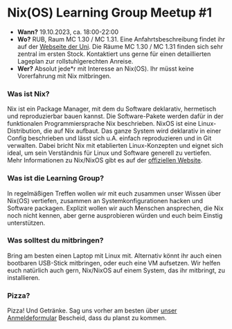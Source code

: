 # Nix(OS) Learning Group Meetup #1

- **Wann?** 19.10.2023, ca. 18:00-22:00
- **Wo?** RUB, Raum MC 1.30 / MC 1.31. Eine Anfahrtsbeschreibung findet ihr auf der [Webseite der Uni](https://www.ruhr-uni-bochum.de/de/anreise-zur-ruhr-universitaet). Die Räume MC 1.30 / MC 1.31 finden sich sehr zentral im ersten Stock. Kontaktiert uns gerne für einen detaillierten Lageplan zur rollstuhlgerechten Anreise.
- **Wer?** Absolut jede*r mit Interesse an Nix(OS). Ihr müsst keine Vorerfahrung mit Nix mitbringen.

### Was ist Nix?

Nix ist ein Package Manager, mit dem du Software deklarativ, hermetisch und reproduzierbar bauen kannst. Die Software-Pakete werden dafür in der funktionalen Programmiersprache Nix beschrieben. NixOS ist eine Linux-Distribution, die auf Nix aufbaut. Das ganze System wird deklarativ in einer Config beschrieben und lässt sich u.A. einfach reproduzieren und in Git verwalten. Dabei bricht Nix mit etablierten Linux-Konzepten und eignet sich ideal, um sein Verständnis für Linux und Software generell zu vertiefen.
Mehr Informationen zu Nix/NixOS gibt es auf der [offiziellen Website](https://nixos.org/).

### Was ist die Learning Group?

In regelmäßigen Treffen wollen wir mit euch zusammen unser Wissen über Nix(OS) vertiefen, zusammen an Systemkonfigurationen hacken und Software packagen. Explizit wollen wir auch Menschen ansprechen, die Nix noch nicht kennen, aber gerne ausprobieren würden und euch beim Einstig unterstützen.

### Was solltest du mitbringen?

Bring am besten einen Laptop mit Linux mit. Alternativ könnt ihr auch einen bootbaren USB-Stick mitbringen, oder euch eine VM aufsetzen. Wir helfen euch natürlich auch gern, Nix/NixOS auf einem System, das ihr mitbringt, zu installieren.

### Pizza?

Pizza! Und Getränke. Sag uns vorher am besten über [unser Anmeldeformular](https://docs.google.com/forms/d/e/1FAIpQLSdiwTjrGvKh7Y4ceWz1OgOvz7YysbC56_6en2ZBR0VmszcOQw/viewform?usp=send_form) Bescheid, dass du planst zu kommen.
